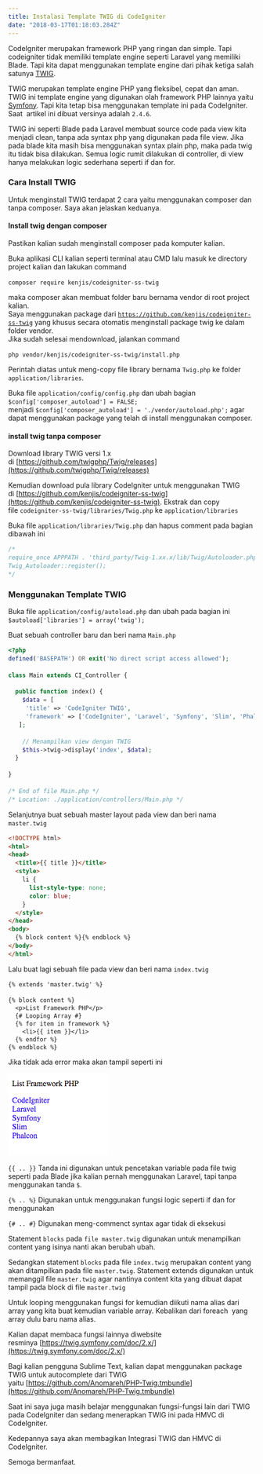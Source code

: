 ```yaml
---
title: Instalasi Template TWIG di CodeIgniter
date: "2018-03-17T01:18:03.284Z"
---
```


CodeIgniter merupakan framework PHP yang ringan dan simple. Tapi codeigniter tidak memiliki template engine seperti Laravel yang memiliki Blade. Tapi kita dapat menggunakan template engine dari pihak ketiga salah satunya [TWIG](https://twig.symfony.com/).

TWIG merupakan template engine PHP yang fleksibel, cepat dan aman. TWIG ini template engine yang digunakan olah framework PHP lainnya yaitu [Symfony](https://symfony.com/). Tapi kita tetap bisa menggunakan template ini pada CodeIgniter. Saat  artikel ini dibuat versinya adalah `2.4.6`.

TWIG ini seperti Blade pada Laravel membuat source code pada view kita menjadi clean, tanpa ada syntax php yang digunakan pada file view. Jika pada blade kita masih bisa menggunakan syntax plain php, maka pada twig itu tidak bisa dilakukan. Semua logic rumit dilakukan di controller, di view hanya melakukan logic sederhana seperti if dan for.

### Cara Install TWIG

Untuk menginstall TWIG terdapat 2 cara yaitu menggunakan composer dan tanpa composer. Saya akan jelaskan keduanya.

#### Install twig dengan composer

Pastikan kalian sudah menginstall composer pada komputer kalian.

Buka aplikasi CLI kalian seperti terminal atau CMD lalu masuk ke directory project kalian dan lakukan command

`composer require kenjis/codeigniter-ss-twig`

maka composer akan membuat folder baru bernama vendor di root project kalian.  
Saya menggunakan package dari [`https://github.com/kenjis/codeigniter-ss-twig`](https://github.com/kenjis/codeigniter-ss-twig) yang khusus secara otomatis menginstall package twig ke dalam folder vendor.  
Jika sudah selesai mendownload, jalankan command

`php vendor/kenjis/codeigniter-ss-twig/install.php`

Perintah diatas untuk meng-copy file library bernama `Twig.php` ke folder `application/libraries`.

Buka file `application/config/config.php` dan ubah bagian `$config['composer_autoload'] = FALSE;` menjadi `$config['composer_autoload'] = './vendor/autoload.php';` agar dapat menggunakan package yang telah di install menggunakan composer.

#### install twig tanpa composer

Download library TWIG versi 1.x di [https://github.com/twigphp/Twig/releases](https://github.com/twigphp/Twig/releases)

Kemudian download pula library CodeIgniter untuk menggunakan TWIG di [https://github.com/kenjis/codeigniter-ss-twig](https://github.com/kenjis/codeigniter-ss-twig). Ekstrak dan copy file `codeigniter-ss-twig/libraries/Twig.php` ke `application/libraries`

Buka file `application/libraries/Twig.php` dan hapus comment pada bagian dibawah ini

```php
/*
require_once APPPATH . 'third_party/Twig-1.xx.x/lib/Twig/Autoloader.php';
Twig_Autoloader::register();
*/
```

### Menggunakan Template TWIG

Buka file `application/config/autoload.php` dan ubah pada bagian ini `$autoload['libraries'] = array('twig');`

Buat sebuah controller baru dan beri nama `Main.php`

```php
<?php
defined('BASEPATH') OR exit('No direct script access allowed');

class Main extends CI_Controller {

  public function index() {
    $data = [
     'title' => 'CodeIgniter TWIG',
     'framework' => ['CodeIgniter', 'Laravel', 'Symfony', 'Slim', 'Phalcon']
   ];

    // Menampilkan view dengan TWIG
    $this->twig->display('index', $data);
  }

}

/* End of file Main.php */
/* Location: ./application/controllers/Main.php */
```

Selanjutnya buat sebuah master layout pada view dan beri nama `master.twig`

```html
<!DOCTYPE html>
<html>
<head>
  <title>{{ title }}</title>
  <style>
    li {
      list-style-type: none;
      color: blue;
    }
  </style>
</head>
<body>
  {% block content %}{% endblock %}
</body>
</html>
```

Lalu buat lagi sebuah file pada view dan beri nama `index.twig`

```twig
{% extends 'master.twig' %}

{% block content %}
  <p>List Framework PHP</p>
  {# Looping Array #}
  {% for item in framework %}
    <li>{{ item }}</li>
  {% endfor %}
{% endblock %}
```

Jika tidak ada error maka akan tampil seperti ini

![Instalasi Template TWIG di CodeIgniter](./Screen-Shot-2018-03-17-at-01.04.55.png)

`{{ .. }}` Tanda ini digunakan untuk pencetakan variable pada file twig seperti pada Blade jika kalian pernah menggunakan Laravel, tapi tanpa menggunakan tanda `$`.

`{% .. %}` Digunakan untuk menggunakan fungsi logic seperti if dan for menggunakan

`{# .. #}` Digunakan meng-commenct syntax agar tidak di eksekusi

Statement `blocks` pada `file master.twig` digunakan untuk menampilkan content yang isinya nanti akan berubah ubah.

Sedangkan statement `blocks` pada file `index.twig` merupakan content yang akan ditampilkan pada file `master.twig`. Statement extends digunakan untuk memanggil file `master.twig` agar nantinya content kita yang dibuat dapat tampil pada block di file `master.twig`

Untuk looping menggunakan fungsi for kemudian diikuti nama alias dari array yang kita buat kemudian variable array. Kebalikan dari foreach  yang array dulu baru nama alias.

Kalian dapat membaca fungsi lainnya diwebsite resminya [https://twig.symfony.com/doc/2.x/](https://twig.symfony.com/doc/2.x/)

Bagi kalian pengguna Sublime Text, kalian dapat menggunakan package TWIG untuk autocomplete dari TWIG yaitu [https://github.com/Anomareh/PHP-Twig.tmbundle](https://github.com/Anomareh/PHP-Twig.tmbundle)

Saat ini saya juga masih belajar menggunakan fungsi-fungsi lain dari TWIG pada CodeIgniter dan sedang menerapkan TWIG ini pada HMVC di CodeIgniter.

Kedepannya saya akan membagikan Integrasi TWIG dan HMVC di CodeIgniter.

Semoga bermanfaat.